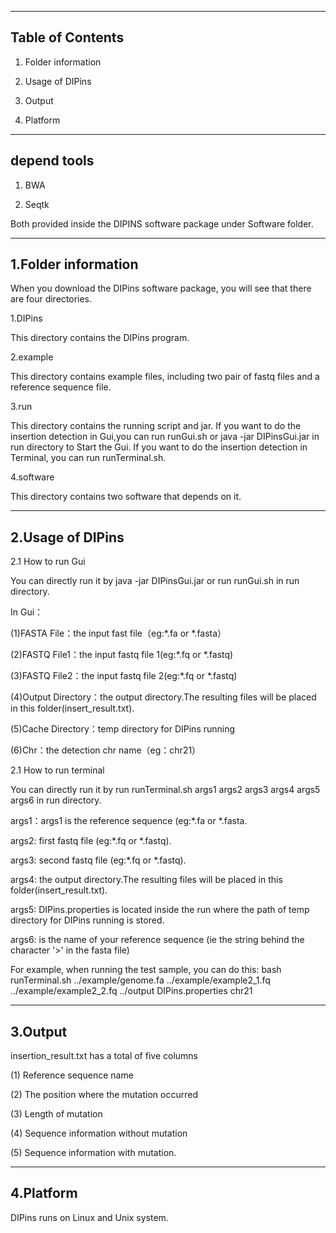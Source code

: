 --------------------------------------------------------------------------------
Table of Contents
--------------------------------------------------------------------------------

  1. Folder information

  2. Usage of DIPins

  3. Output
  
  4. Platform
  
  
--------------------------------------------------------------------------------
depend tools
--------------------------------------------------------------------------------

  1. BWA
  
  2. Seqtk
  
  Both provided inside the DIPINS software package under Software folder.
  
  
--------------------------------------------------------------------------------
1.Folder information
--------------------------------------------------------------------------------
When you download the DIPins software package, you will see that there are four directories.

1.DIPins

This directory contains the DIPins program.

2.example

This directory contains example files, including two pair of fastq files and a reference sequence file.

3.run

This directory contains the running script and jar. 
If you want to do the insertion detection in Gui,you can run runGui.sh or java -jar DIPinsGui.jar in run directory to Start the Gui.
If you want to do the insertion detection in Terminal, you can run runTerminal.sh.

4.software

This directory contains two software that depends on it.



--------------------------------------------------------------------------------
2.Usage of DIPins
--------------------------------------------------------------------------------

2.1 How to run Gui

  You can directly run it by java -jar DIPinsGui.jar or run runGui.sh in run directory.

  In Gui：

  (1)FASTA File：the input fast file（eg:*.fa or *.fasta）

  (2)FASTQ File1：the input fastq file 1(eg:*.fq or *.fastq)

  (3)FASTQ File2：the input fastq file 2(eg:*.fq or *.fastq)

  (4)Output Directory：the output directory.The resulting files will be placed in this folder(insert_result.txt).

  (5)Cache Directory：temp directory for DIPins running

  (6)Chr：the detection chr name（eg：chr21）
  
2.1 How to run terminal

  You can directly run it by run runTerminal.sh args1 args2 args3 args4 args5 args6 in run directory.
  
  args1：args1 is the reference sequence (eg:*.fa or *.fasta.
  
  args2: first fastq file (eg:*.fq or *.fastq).
  
  args3: second fastq file (eg:*.fq or *.fastq).
  
  args4: the output directory.The resulting files will be placed in this folder(insert_result.txt).
  
  args5: DIPins.properties is located inside the run where the path of temp directory for DIPins running is stored.
  
  args6: is the name of your reference sequence (ie the string behind the character '>' in the fasta file) 
  
  For example, when running the test sample, you can do this: 
  bash runTerminal.sh ../example/genome.fa ../example/example2_1.fq ../example/example2_2.fq ../output DIPins.properties chr21

  
  
--------------------------------------------------------------------------------
3.Output
--------------------------------------------------------------------------------

insertion_result.txt has a total of five columns

(1) Reference sequence name

(2) The position where the mutation occurred

(3) Length of mutation

(4) Sequence information without mutation

(5) Sequence information with mutation.


--------------------------------------------------------------------------------
4.Platform
--------------------------------------------------------------------------------
DIPins runs on Linux and Unix system.
